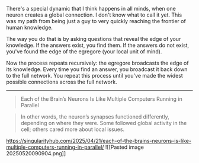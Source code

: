 There's a special dynamic that I think happens in all minds, when one neuron creates a global connection. I don't know what to call it yet. This was my path from being just a guy to very quickly reaching the frontier of human knowledge.

The way you do that is by asking questions that reveal the edge of your knowledge. If the answers exist, you find them. If the answers do not exist, you've found the edge of the egregore (your local unit of mind). 

Now the process repeats recursively: the egregore broadcasts the edge of its knowledge. Every time you find an answer, you broadcast it back down to the full network. You repeat this process until you've made the widest possible connections across the full network.

---

> Each of the Brain’s Neurons Is Like Multiple Computers Running in Parallel

> In other words, the neuron’s synapses functioned differently, depending on where they were. Some followed global activity in the cell; others cared more about local issues.

 https://singularityhub.com/2025/04/21/each-of-the-brains-neurons-is-like-multiple-computers-running-in-parallel/
![[Pasted image 20250520090904.png]]